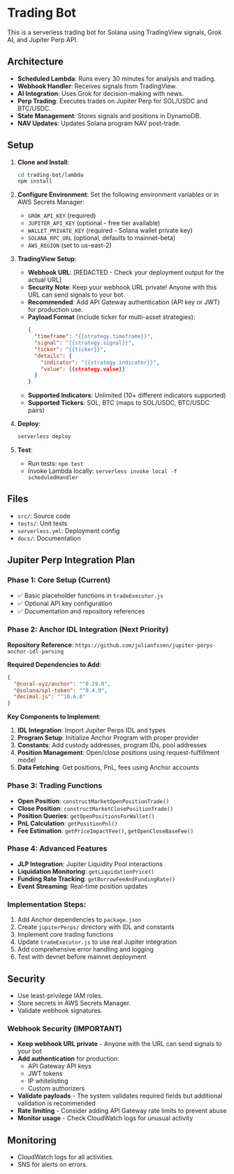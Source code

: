 # Trading Bot

This is a serverless trading bot for Solana using TradingView signals, Grok AI, and Jupiter Perp API.

## Architecture

- **Scheduled Lambda**: Runs every 30 minutes for analysis and trading.
- **Webhook Handler**: Receives signals from TradingView.
- **AI Integration**: Uses Grok for decision-making with news.
- **Perp Trading**: Executes trades on Jupiter Perp for SOL/USDC and BTC/USDC.
- **State Management**: Stores signals and positions in DynamoDB.
- **NAV Updates**: Updates Solana program NAV post-trade.

## Setup

1. **Clone and Install**:
   ```bash
   cd trading-bot/lambda
   npm install
   ```

2. **Configure Environment**:
   Set the following environment variables or in AWS Secrets Manager:
   - `GROK_API_KEY` (required)
   - `JUPITER_API_KEY` (optional - free tier available)
   - `WALLET_PRIVATE_KEY` (required - Solana wallet private key)
   - `SOLANA_RPC_URL` (optional, defaults to mainnet-beta)
   - `AWS_REGION` (set to us-east-2)

3. **TradingView Setup**:
   - **Webhook URL**: [REDACTED - Check your deployment output for the actual URL]
   - **Security Note**: Keep your webhook URL private! Anyone with this URL can send signals to your bot.
   - **Recommended**: Add API Gateway authentication (API key or JWT) for production use.
   - **Payload Format** (include ticker for multi-asset strategies):
     ```json
     {
       "timeframe": "{{strategy.timeframe}}",
       "signal": "{{strategy.signal}}",
       "ticker": "{{ticker}}",
       "details": {
         "indicator": "{{strategy.indicator}}",
         "value": {{strategy.value}}
       }
     }
     ```
   - **Supported Indicators**: Unlimited (10+ different indicators supported)
   - **Supported Tickers**: SOL, BTC (maps to SOL/USDC, BTC/USDC pairs)

4. **Deploy**:
   ```bash
   serverless deploy
   ```

5. **Test**:
   - Run tests: `npm test`
   - Invoke Lambda locally: `serverless invoke local -f scheduledHandler`

## Files

- `src/`: Source code
- `tests/`: Unit tests
- `serverless.yml`: Deployment config
- `docs/`: Documentation

## Jupiter Perp Integration Plan

### Phase 1: Core Setup (Current)
- ✅ Basic placeholder functions in `tradeExecutor.js`
- ✅ Optional API key configuration
- ✅ Documentation and repository references

### Phase 2: Anchor IDL Integration (Next Priority)
**Repository Reference**: `https://github.com/julianfssen/jupiter-perps-anchor-idl-parsing`

**Required Dependencies to Add**:
```json
{
  "@coral-xyz/anchor": "^0.29.0",
  "@solana/spl-token": "^0.4.9",
  "decimal.js": "^10.6.0"
}
```

**Key Components to Implement**:
1. **IDL Integration**: Import Jupiter Perps IDL and types
2. **Program Setup**: Initialize Anchor Program with proper provider
3. **Constants**: Add custody addresses, program IDs, pool addresses
4. **Position Management**: Open/close positions using request-fulfillment model
5. **Data Fetching**: Get positions, PnL, fees using Anchor accounts

### Phase 3: Trading Functions
- **Open Position**: `constructMarketOpenPositionTrade()`
- **Close Position**: `constructMarketClosePositionTrade()`
- **Position Queries**: `getOpenPositionsForWallet()`
- **PnL Calculation**: `getPositionPnl()`
- **Fee Estimation**: `getPriceImpactFee()`, `getOpenCloseBaseFee()`

### Phase 4: Advanced Features
- **JLP Integration**: Jupiter Liquidity Pool interactions
- **Liquidation Monitoring**: `getLiquidationPrice()`
- **Funding Rate Tracking**: `getBorrowFeeAndFundingRate()`
- **Event Streaming**: Real-time position updates

### Implementation Steps:
1. Add Anchor dependencies to `package.json`
2. Create `jupiterPerps/` directory with IDL and constants
3. Implement core trading functions
4. Update `tradeExecutor.js` to use real Jupiter integration
5. Add comprehensive error handling and logging
6. Test with devnet before mainnet deployment

## Security

- Use least-privilege IAM roles.
- Store secrets in AWS Secrets Manager.
- Validate webhook signatures.

### Webhook Security (IMPORTANT)
- **Keep webhook URL private** - Anyone with the URL can send signals to your bot
- **Add authentication** for production:
  - API Gateway API keys
  - JWT tokens
  - IP whitelisting
  - Custom authorizers
- **Validate payloads** - The system validates required fields but additional validation is recommended
- **Rate limiting** - Consider adding API Gateway rate limits to prevent abuse
- **Monitor usage** - Check CloudWatch logs for unusual activity

## Monitoring

- CloudWatch logs for all activities.
- SNS for alerts on errors.